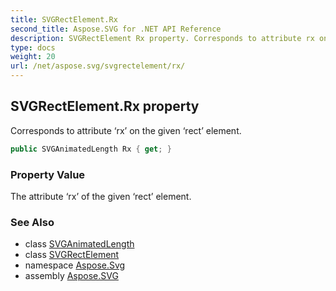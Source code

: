 ```yaml
---
title: SVGRectElement.Rx
second_title: Aspose.SVG for .NET API Reference
description: SVGRectElement Rx property. Corresponds to attribute rx on the given rect element
type: docs
weight: 20
url: /net/aspose.svg/svgrectelement/rx/
---
```

## SVGRectElement.Rx property

Corresponds to attribute ‘rx’ on the given ‘rect’ element.

```csharp
public SVGAnimatedLength Rx { get; }
```

### Property Value

The attribute ‘rx’ of the given ‘rect’ element.

### See Also

* class [SVGAnimatedLength](../../../aspose.svg.datatypes/svganimatedlength/)
* class [SVGRectElement](../)
* namespace [Aspose.Svg](../../../aspose.svg/)
* assembly [Aspose.SVG](../../../)
